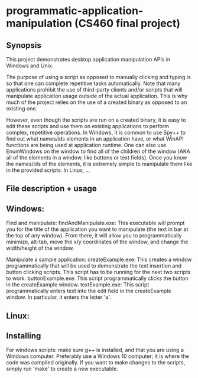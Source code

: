 # programmatic-application-manipulation (CS460 final project)
## Synopsis
This project demonstrates desktop application manipulation APIs in Windows and Unix.

The purpose of using a script as opposed to manually clicking and typing is so that one can complete repetitive tasks automatically. 
Note that many applications prohibit the use of third-party clients and/or scripts that will manipulate application usage outside of the actual application. This is why much of the project relies on the use of a created binary as opposed to an existing one.

However, even though the scripts are run on a created binary, it is easy to edit these scripts and use them on existing applications to perform complex, repetitive operations. 
In Windows, it is common to use Spy++ to find out what names/ids elements in an application have, or what WinAPI functions are being used at application runtime. One can also use EnumWindows on the window to find all of the children of the window (AKA all of the elements in a window, like buttons or text fields). Once you know the names/ids of the elements, it is extremely simple to manipulate them like in the provided scripts.
In Linux, ...

## File description + usage
## Windows:
Find and manipulate:
findAndManipulate.exe: This executable will prompt you for the title of the application you want to manipulate (the text in bar at the top of any window). From there, it will allow you to programmatically minimize, alt-tab, move the x/y coordinates of the window, and change the width/height of the window.

Manipulate a sample application:
createExample.exe: This creates a window programmatically that will be used to demonstrate the text insertion and button clicking scripts. This script has to be running for the next two scripts to work.
buttonExample.exe: This script programmatically clicks the button in the createExample window.
textExample.exe: This script programmatically enters text into the edit field in the createExample window. In particular, it enters the letter 'a'.

## Linux:

## Installing
For windows scripts: make sure g++ is installed, and that you are using a Windows computer. Preferably use a Windows 10 computer; it is where the code was compiled originally.
If you want to make changes to the scripts, simply run 'make' to create a new executable.
